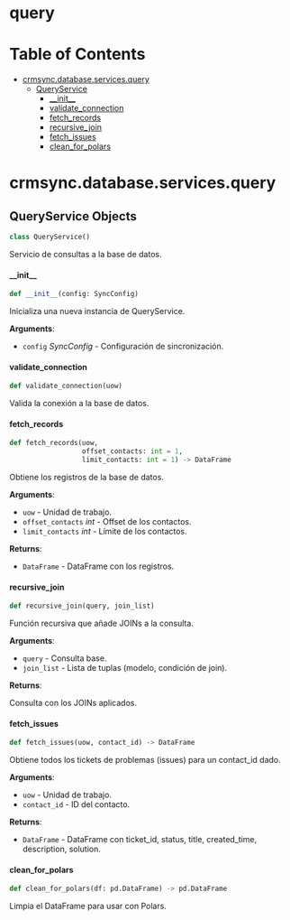 # query
# Table of Contents

* [crmsync.database.services.query](#crmsync.database.services.query)
  * [QueryService](#crmsync.database.services.query.QueryService)
    * [\_\_init\_\_](#crmsync.database.services.query.QueryService.__init__)
    * [validate\_connection](#crmsync.database.services.query.QueryService.validate_connection)
    * [fetch\_records](#crmsync.database.services.query.QueryService.fetch_records)
    * [recursive\_join](#crmsync.database.services.query.QueryService.recursive_join)
    * [fetch\_issues](#crmsync.database.services.query.QueryService.fetch_issues)
    * [clean\_for\_polars](#crmsync.database.services.query.QueryService.clean_for_polars)

<a id="crmsync.database.services.query"></a>

# crmsync.database.services.query

<a id="crmsync.database.services.query.QueryService"></a>

## QueryService Objects

```python
class QueryService()
```

Servicio de consultas a la base de datos.

<a id="crmsync.database.services.query.QueryService.__init__"></a>

#### \_\_init\_\_

```python
def __init__(config: SyncConfig)
```

Inicializa una nueva instancia de QueryService.

**Arguments**:

- `config` _SyncConfig_ - Configuración de sincronización.

<a id="crmsync.database.services.query.QueryService.validate_connection"></a>

#### validate\_connection

```python
def validate_connection(uow)
```

Valida la conexión a la base de datos.

<a id="crmsync.database.services.query.QueryService.fetch_records"></a>

#### fetch\_records

```python
def fetch_records(uow,
                  offset_contacts: int = 1,
                  limit_contacts: int = 1) -> DataFrame
```

Obtiene los registros de la base de datos.

**Arguments**:

- `uow` - Unidad de trabajo.
- `offset_contacts` _int_ - Offset de los contactos.
- `limit_contacts` _int_ - Límite de los contactos.
  

**Returns**:

- `DataFrame` - DataFrame con los registros.

<a id="crmsync.database.services.query.QueryService.recursive_join"></a>

#### recursive\_join

```python
def recursive_join(query, join_list)
```

Función recursiva que añade JOINs a la consulta.

**Arguments**:

- `query` - Consulta base.
- `join_list` - Lista de tuplas (modelo, condición de join).
  

**Returns**:

  Consulta con los JOINs aplicados.

<a id="crmsync.database.services.query.QueryService.fetch_issues"></a>

#### fetch\_issues

```python
def fetch_issues(uow, contact_id) -> DataFrame
```

Obtiene todos los tickets de problemas (issues) para un contact_id dado.

**Arguments**:

- `uow` - Unidad de trabajo.
- `contact_id` - ID del contacto.
  

**Returns**:

- `DataFrame` - DataFrame con ticket_id, status, title, created_time, description, solution.

<a id="crmsync.database.services.query.QueryService.clean_for_polars"></a>

#### clean\_for\_polars

```python
def clean_for_polars(df: pd.DataFrame) -> pd.DataFrame
```

Limpia el DataFrame para usar con Polars.

